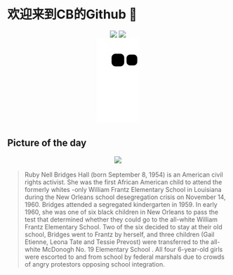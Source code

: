 
# 欢迎来到CB的Github 👋

<div align="center">
  <img height="137px" src="https://github-readme-stats.vercel.app/api?username=SuperCB&show_icons=true&theme=radical" />
  <img height="137px" src="https://github-readme-stats.vercel.app/api/top-langs/?username=SuperCB&hide_title=true&hide_border=true&layout=compact&langs_count=6&text_color=000&icon_color=fff" />
</div>


<div align="center">
    <img src="./contribution-snake/github-contribution-grid-snake.svg" />
</div>



## Picture of the day
<div align="center">
  <img width=400px src="https://upload.wikimedia.org/wikipedia/commons/thumb/9/97/US_Marshals_with_Young_Ruby_Bridges_on_School_Steps.jpg/750px-US_Marshals_with_Young_Ruby_Bridges_on_School_Steps.jpg" />
</div>

>Ruby Nell Bridges Hall  (born September 8, 1954) is an American civil rights activist. She was the  first African American  child to attend the formerly  whites -only  William Frantz Elementary School  in  Louisiana  during the  New Orleans school desegregation crisis  on November 14, 1960. Bridges attended a segregated  kindergarten  in 1959. In early 1960, she was one of six black children in New Orleans to pass the test that determined whether they could go to the all-white William Frantz Elementary School. Two of the six decided to stay at their old school, Bridges went to Frantz by herself, and  three children  (Gail Etienne,  Leona Tate  and Tessie Prevost) were transferred to the all-white  McDonogh No. 19 Elementary School . All four 6-year-old girls were escorted to and from school by  federal marshals  due to crowds of angry protestors opposing school integration.


